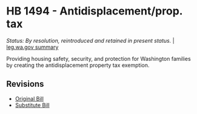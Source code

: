 # HB 1494 - Antidisplacement/prop. tax
*Status: By resolution, reintroduced and retained in present status.* | [leg.wa.gov summary](https://app.leg.wa.gov/billsummary?BillNumber=1494&Year=2021)

Providing housing safety, security, and protection for Washington families by creating the antidisplacement property tax exemption.

## Revisions
* [Original Bill](1/)
* [Substitute Bill](S/)